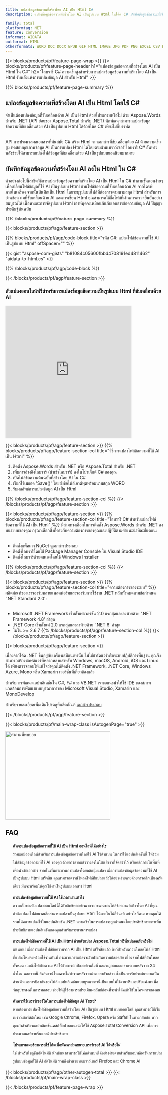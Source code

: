 ```yaml
---
title: แปลงข้อมูลข้อความที่สร้างโดย AI เป็น Html C#
description: แปลงข้อมูลข้อความที่สร้างโดย AI เป็นรูปแบบ Html ในโค้ด C# บันทึกข้อมูลข้อความที่สร้างโดย AI เป็น Html โดยใช้ C#

family: total
platformtag: NET
feature: conversion
informat: AIDATA
outformat: HTML
otherformats: WORD DOC DOCX EPUB GIF HTML IMAGE JPG PDF PNG EXCEL CSV BMP EMF MD MHTML ODS SVG TIFF TSV XLS XLSB XLSM XLSX XLT XLTM XLTX POWERPOINT ODP POT POTM POTX PPS PPSM PPSX PPT PPTM PPTX
---
```

{{< blocks/products/pf/feature-page-wrap >}}
{{< blocks/products/pf/feature-page-header h1="แปลงข้อมูลข้อความที่สร้างโดย AI เป็น Html ใน C#" h2="ไลบรารี C# ความเร็วสูงสำหรับการแปลงข้อมูลข้อความที่สร้างโดย AI เป็น Html รับพลังแห่งการแปลงข้อมูล AI สำหรับ Html" >}}

{{% blocks/products/pf/feature-page-summary %}}


<h2>แปลงข้อมูลข้อความที่สร้างโดย AI เป็น Html โดยใช้ C#</h2>

จำเป็นต้องแปลงข้อมูลที่ขับเคลื่อนด้วย AI เป็น Html ด้วยโปรแกรมหรือไม่ ด้วย Aspose.Words สำหรับ .NET (API ย่อยของ Aspose.Total สำหรับ .NET) นักพัฒนาสามารถแปลงข้อมูลข้อความที่ขับเคลื่อนด้วย AI เป็นรูปแบบ Html ได้ด้วยโค้ด C# เพียงไม่กี่บรรทัด<br /><br />

API การประมวลผลเอกสารที่ทันสมัย C# สร้าง Html จากเอกสารที่ขับเคลื่อนด้วย AI ด้วยความเร็วสูง ทดสอบคุณภาพข้อมูล AI เป็นการแปลง Html ได้โดยตรงผ่านเบราว์เซอร์ ไลบรารี C# อันทรงพลังช่วยให้สามารถแปลงไฟล์ข้อมูลที่ขับเคลื่อนด้วย AI เป็นรูปแบบยอดนิยมมากมาย

<h2>บันทึกข้อมูลข้อความที่สร้างโดย AI ลงใน Html ใน C#</h2>

ตัวอย่างต่อไปนี้สาธิตวิธีการแปลงข้อมูลข้อความที่สร้างโดย AI เป็น Html ใน C# ทำตามขั้นตอนง่ายๆ เพื่อเปลี่ยนไฟล์ข้อมูลที่ใช้ AI เป็นรูปแบบ Html อ่านไฟล์ข้อความที่ขับเคลื่อนด้วย AI จากไดรฟ์ภายในเครื่อง จากนั้นบันทึกเป็น Html โดยระบุรูปแบบไฟล์ที่ต้องการตามนามสกุล Html สำหรับการอ่านข้อความที่ขับเคลื่อนด้วย AI และการเขียน Html คุณสามารถใช้ชื่อไฟล์ที่ผ่านการตรวจยืนยันอย่างสมบูรณ์ได้ เนื้อหาและการจัดรูปแบบ Html เอาท์พุตจะเหมือนกันกับเอกสารข้อความข้อมูล AI ปัญญาประดิษฐ์ต้นฉบับ

{{% /blocks/products/pf/feature-page-summary %}}

{{< blocks/products/pf/agp/feature-section >}}

{{% blocks/products/pf/agp/code-block title="รหัส C#: แปลงไฟล์ข้อความที่ใช้ AI เป็นรูปแบบ Html" offSpacer="" %}}

{{< gist "aspose-com-gists" "b81084c05600fbbd4708191ed4811462" "aidata-to-html.cs" >}}

{{% /blocks/products/pf/agp/code-block %}}

{{< /blocks/products/pf/agp/feature-section >}}

<div class="container-fluid agp-content bg-white aboutfile box-1 vh100 section nopbtm">
<div class=container>
<div class=row>
<div class="demobox tc col-md-12 padding-0">

<h3>ตัวแปลงออนไลน์ฟรีสำหรับการแปลงข้อมูลข้อความเป็นรูปแบบ Html ที่ขับเคลื่อนด้วย AI</h3>

<iframe style="border: none; height: 426px;" scrolling="no" src="https://total-conversion-app-65z5r2lp.k8s.dynabic.com/?to=html&from=txt" id="child-iframe" width="80%"></iframe>

</div></div>
</div></div>

{{< blocks/products/pf/agp/feature-section >}}
{{% blocks/products/pf/agp/feature-section-col title="วิธีการแปลงไฟล์ข้อความที่ใช้ AI เป็น Html" %}}

1. ติดตั้ง Aspose.Words สำหรับ .NET หรือ Aspose.Total สำหรับ .NET
1. เพิ่มการอ้างอิงไลบรารี (นำเข้าไลบรารี) ลงในโปรเจ็กต์ C# ของคุณ
1. เปิดไฟล์ข้อความต้นฉบับที่สร้างโดย AI ใน C#
1. เรียกใช้เมธอด 'Save()' โดยส่งชื่อไฟล์เอาต์พุตพร้อมนามสกุล WORD
1. รับผลลัพธ์การแปลงข้อมูล AI เป็น Html

{{% /blocks/products/pf/agp/feature-section-col %}}
{{< /blocks/products/pf/agp/feature-section >}}

{{< blocks/products/pf/agp/feature-section >}}
{{% blocks/products/pf/agp/feature-section-col title="ไลบรารี C# สำหรับแปลงไฟล์ข้อความที่ใช้ AI เป็น Html" %}}
มีสามทางเลือกในการติดตั้ง Aspose.Words สำหรับ .NET ลงบนระบบของคุณ กรุณาเลือกสิ่งที่ตรงกับความต้องการของคุณและปฏิบัติตามคำแนะนำทีละขั้นตอน:<br /><br />

- ติดตั้งแพ็คเกจ NuGet ดูเอกสารประกอบ
- ติดตั้งไลบรารีโดยใช้ Package Manager Console ใน Visual Studio IDE
- ติดตั้งไลบรารีด้วยตนเองโดยใช้ Windows Installer

{{% /blocks/products/pf/agp/feature-section-col %}}
{{< /blocks/products/pf/agp/feature-section >}}

{{< blocks/products/pf/agp/feature-section >}}
{{% blocks/products/pf/agp/feature-section-col title="ความต้องการของระบบ" %}}
ผลิตภัณฑ์ของเรารองรับหลายแพลตฟอร์มและรองรับการใช้งาน .NET หลักทั้งหมดตามข้อกำหนด '.NET Standard 2.0':<br /><br />

- Microsoft .NET Framework เริ่มตั้งแต่เวอร์ชัน 2.0 แรกสุดและลงท้ายด้วย '.NET Framework 4.8' ล่าสุด
- .NET Core เริ่มตั้งแต่ 2.0 แรกสุดและลงท้ายด้วย '.NET 6' ล่าสุด
- โมโน >= 2.6.7
{{% /blocks/products/pf/agp/feature-section-col %}}
{{< /blocks/products/pf/agp/feature-section >}}

{{< blocks/products/pf/agp/feature-section >}}

เนื่องจากโค้ด .NET ขึ้นอยู่กับเครื่องเสมือนเท่านั้น ไม่ใช่ฮาร์ดแวร์หรือระบบปฏิบัติการพื้นฐาน คุณจึงสามารถสร้างซอฟต์แวร์ที่หลากหลายสำหรับ Windows, macOS, Android, iOS และ Linux ได้ เพียงตรวจสอบให้แน่ใจว่าคุณได้ติดตั้ง .NET Framework, .NET Core, Windows Azure, Mono หรือ Xamarin เวอร์ชันที่เกี่ยวข้องแล้ว<br /><br />
สำหรับการพัฒนาแอปพลิเคชันใน C#, F# และ VB.NET เราขอแนะนำให้ใช้ IDE ของสภาพแวดล้อมการพัฒนาแบบบูรณาการของ Microsoft Visual Studio, Xamarin และ MonoDevelop
<br /><br />
สำหรับรายละเอียดเพิ่มเติมโปรดดูที่ผลิตภัณฑ์ [เอกสารประกอบ](https://docs.aspose.com/total/net/)

{{< /blocks/products/pf/agp/feature-section >}}


{{< blocks/products/pf/main-wrap-class isAutogenPage="true" >}}

<style>.howtolist li{margin-right: 0!important;line-height: 26px;position: relative;margin-bottom: 10px;font-size: 13px;list-style-type: none;}</style>
<div class="col-md-12 tl bg-gray-dark howtolist section">
  <a class="anchor" name="faqpage"></a>
  <div class="container tl dflex" itemscope="" itemtype="https://schema.org/FAQPage">
      <div class="col-md-4 howtosectiongfx">
          <img class="social-panel-hide-on-mobile" src="https://www.groupdocs.cloud/templates/brand/images/groupdocs/conversion/groupdocs_conversion-brand.png" alt="คำถามที่พบบ่อย" width="335" height="283">
      </div>
      <div class="howtosection col-md-8">
          <div>
              <h2>FAQ</h2>
              <ul>
                  <li itemscope="" itemprop="mainEntity" itemtype="https://schema.org/Question">
                      <div>
                          <span itemprop="name"><b>ฉันจะแปลงข้อมูลข้อความที่ใช้ AI เป็น Html ออนไลน์ได้อย่างไร</b></span>
                      </div>
                      <div itemscope="" itemprop="acceptedAnswer" itemtype="https://schema.org/Answer">
                          <span itemprop="text">รวมแอปออนไลน์สำหรับการแปลงข้อมูลข้อความโดยใช้ AI ไว้ด้านบน ในการใช้แอปพลิเคชันนี้ ให้รวมไฟล์ข้อมูลข้อความที่ใช้ AI ของคุณด้วยการลากแล้ววางลงในโซนสีขาวที่จัดสรรไว้ หรือคลิกภายในพื้นที่เพื่อนำเข้าเอกสาร จากนั้นเริ่มกระบวนการแปลงโดยคลิกปุ่มแปลง เมื่อการแปลงข้อมูลข้อความที่ใช้ AI เป็นรูปแบบ Html เสร็จสิ้น คุณสามารถดาวน์โหลดไฟล์ที่แปลงแล้วได้อย่างง่ายดายด้วยการคลิกเพียงครั้งเดียว มันจะพร้อมให้คุณใช้งานในรูปแบบเอกสาร Html</span>
                      </div>
                  </li>
                  <li itemscope="" itemprop="mainEntity" itemtype="https://schema.org/Question">
                      <div>
                          <span itemprop="name"><b>การแปลงข้อมูลข้อความที่ใช้ AI ใช้เวลานานเท่าไร</b></span>
                      </div>
                      <div itemscope="" itemprop="acceptedAnswer" itemtype="https://schema.org/Answer">
                          <span itemprop="text">ความเร็วของตัวแปลงออนไลน์นี้ได้รับอิทธิพลอย่างมากจากขนาดของไฟล์ข้อความที่สร้างโดย AI ที่คุณกำลังแปลง ไฟล์ขนาดเล็กสามารถแปลงเป็นรูปแบบ Html ได้ภายในไม่กี่วินาที อย่างไรก็ตาม หากคุณได้รวมโค้ดการแปลงไว้ในแอปพลิเคชัน .NET ความเร็วในการแปลงจะถูกกำหนดโดยประสิทธิภาพการเพิ่มประสิทธิภาพแอปพลิเคชันของคุณสำหรับกระบวนการแปลง</span>
                      </div>
                  </li>
                  <li itemscope="" itemprop="mainEntity" itemtype="https://schema.org/Question">
                      <div>
                          <span itemprop="name"><b>การแปลงไฟล์ข้อความที่ใช้ AI เป็น Html ด้วยตัวแปลง Aspose.Total ฟรีนั้นปลอดภัยหรือไม่</b></span>
                      </div>
                      <div itemscope="" itemprop="acceptedAnswer" itemtype="https://schema.org/Answer">
                          <span itemprop="text">แน่นอน! เมื่อการแปลงไฟล์ข้อความจาก AI เป็น Html เสร็จสิ้นแล้ว ลิงก์สำหรับดาวน์โหลดไฟล์ Html ที่แปลงใหม่จะพร้อมใช้งานทันที กระบวนการแปลงจะรับประกันความปลอดภัย เนื่องจากไฟล์ที่อัพโหลดทั้งหมด รวมถึงไฟล์ข้อความ AI ได้รับการปกป้องอย่างเต็มที่ และจะถูกลบออกจากระบบหลังจาก 24 ชั่วโมง นอกจากนี้ ลิงก์ดาวน์โหลดจะไม่ทำงานหลังจากช่วงเวลาดังกล่าว ซึ่งเป็นการรับประกันความเป็นส่วนตัวและการป้องกันของไฟล์ แอปพลิเคชันแบบบูรณาการนี้เป็นแบบให้ใช้งานฟรีและปรับแต่งมาเพื่อวัตถุประสงค์ในการทดสอบ ช่วยให้ผู้ใช้สามารถประเมินผลลัพธ์ก่อนที่จะนำโค้ดเข้าใช้ในโครงการของตน</span>
                      </div>
                  </li>                 
                  <li itemscope="" itemprop="mainEntity" itemtype="https://schema.org/Question">
                      <div>
                          <span itemprop="name"><b>ฉันควรใช้เบราว์เซอร์ใดในการแปลงไฟล์ข้อมูล AI Text?</b></span>
                      </div>
                      <div itemscope="" itemprop="acceptedAnswer" itemtype="https://schema.org/Answer">
                          <span itemprop="text">หากต้องการแปลงไฟล์ข้อมูลข้อความที่สร้างโดย AI เป็นรูปแบบ Html แบบออนไลน์ คุณสามารถใช้เว็บเบราว์เซอร์สมัยใหม่ เช่น Google Chrome, Firefox, Opera หรือ Safari ในทางกลับกัน หากคุณกำลังสร้างแอปพลิเคชันเดสก์ท็อป ขอแนะนำให้ใช้ Aspose.Total Conversion API เพื่อการประมวลผลที่ราบรื่นและมีประสิทธิภาพ</span>
                      </div>
                  </li>
		 <li itemscope="" itemprop="mainEntity" itemtype="https://schema.org/Question">
                      <div>
                          <span itemprop="name"><b>โปรแกรมเมอร์สามารถใช้โค้ดเพื่อพัฒนาส่วนขยายเบราว์เซอร์ AI ได้หรือไม่</b></span>
                      </div>
                      <div itemscope="" itemprop="acceptedAnswer" itemtype="https://schema.org/Answer">
                          <span itemprop="text">ใช่ สำหรับโซลูชันอัตโนมัติ นักพัฒนาสามารถใช้โค้ดด้านบนได้อย่างง่ายดายสำหรับแอปพลิเคชันการแปลงรูปแบบข้อมูลที่ใช้ AI อัตโนมัติ รวมถึงส่วนขยายเบราว์เซอร์ Firefox และ Chrome AI</span>
                      </div>
                  </li>
              </ul>
          </div>
      </div>
  </div>

{{< blocks/products/pf/agp/other-autogen-total >}}
{{< /blocks/products/pf/main-wrap-class >}}

{{< /blocks/products/pf/feature-page-wrap >}}